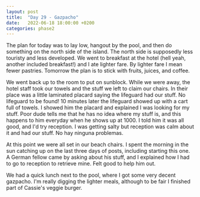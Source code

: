 ```yaml
---
layout: post
title:  "Day 29 - Gazpacho"
date:   2022-06-18 18:00:00 +0200
categories: phase2
---
```


The plan for today was to lay low, hangout by the pool, and then do something on the north side of the island. The north side is supposedly less touristy and
less developed. We went to breakfast at the hotel (hell yeah, another included breakfast!) and I ate lighter fare. By lighter fare I mean fewer pastries. Tomorrow
the plan is to stick with fruits, juices, and coffee.

We went back up to the room to put on sunblock. While we were away, the hotel staff took our towels and the stuff we left to claim our chairs. In their place was a
little laminated placard saying the lifeguard had our stuff. No lifeguard to be found! 10 minutes later the lifeguard showed up with a cart full of towels. I
showed him the placard and explained I was looking for my stuff. Poor dude tells me that he has no idea where my stuff is, and this happens to him everyday
when he shows up at 1000. I told him it was all good, and I'd try reception. I was getting salty but reception was calm about it and had our stuff. No hay
ninguna problemas.

At this point we were all set in our beach chairs. I spent the morning in the sun catching up on the last three days of posts, including starting this one. A German
fellow came by asking about his stuff, and I explained how I had to go to reception to retrieve mine. Felt good to help him out.

We had a quick lunch next to the pool, where I got some very decent gazpacho. I'm really digging the lighter meals, although to be fair I finished part of Cassie's
veggie burger. 

